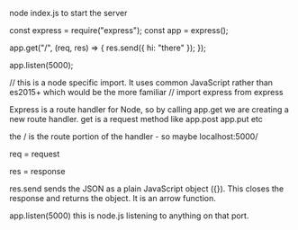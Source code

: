 node index.js to start the server


const express = require("express");
const app = express();

app.get("/", (req, res) => {
  res.send({ hi: "there" });
});

app.listen(5000);

// this is a node specific import. It uses common JavaScript rather than es2015+ which would be the more familiar
// import express from express

Express is a route handler for Node, so by calling app.get we are creating a new route handler. 
get is a request method like app.post app.put etc

the / is the route portion of the handler - so maybe localhost:5000/

req = request

res = response

res.send sends the JSON as a plain JavaScript object ({}). This closes the response and returns the object. It is an arrow function.

app.listen(5000) this is node.js listening to anything on that port.